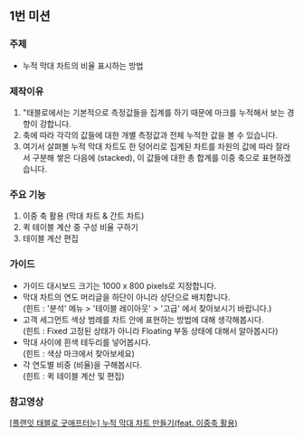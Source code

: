 ## 1번 미션 

### 주제

- 누적 막대 차트의 비율 표시하는 방법

### 제작이유

  1. "태블로에서는 기본적으로 측정값들을 집계를 하기 때문에 마크를 누적해서 보는 경향이 강합니다.
  2. 축에 따라 각각의 값들에 대한 개별 측정값과 전체 누적한 값을 볼 수 있습니다.
  3. 여기서 살펴볼 누적 막대 차트도 한 덩어리로 집계된 차트를 차원의 값에 따라 잘라서 구분해 쌓은 다음에 (stacked), 이 값들에 대한 총 합계를 이중 축으로 표현하겠습니다.
  
### 주요 기능

  1. 이중 축 활용 (막대 차트 & 간트 차트)
  2. 퀵 테이블 계산 중 구성 비율 구하기
  3. 테이블 계산 편집
  
### 가이드

- 가이드	대시보드 크기는 1000 x 800 pixels로 지정합니다.
- 막대 차트의 연도 머리글을 하단이 아니라 상단으로 배치합니다.<br>
(힌트 : '분석' 메뉴 > '테이블 레이아웃' > '고급' 에서 찾아보시기 바랍니다.)
- 고객 세그먼트 색상 범례를 차트 안에 표현하는 방법에 대해 생각해봅시다.<br>
(힌트 : Fixed 고정된 상태가 아니라 Floating 부동 상태에 대해서 알아봅시다)
- 막대 사이에 흰색 테두리를 넣어봅시다.<br>
(힌트 : 색상 마크에서 찾아보세요)
- 각 연도별 비중 (비율)을 구해봅시다. <br>
(힌트 : 퀵 테이블 계산 및 편집)

### 참고영상

[[플랜잇 태블로 굿애프터눈] 누적 막대 차트 만들기(feat. 이중축 활용)](https://youtu.be/kGmZ2mWP7r8)
